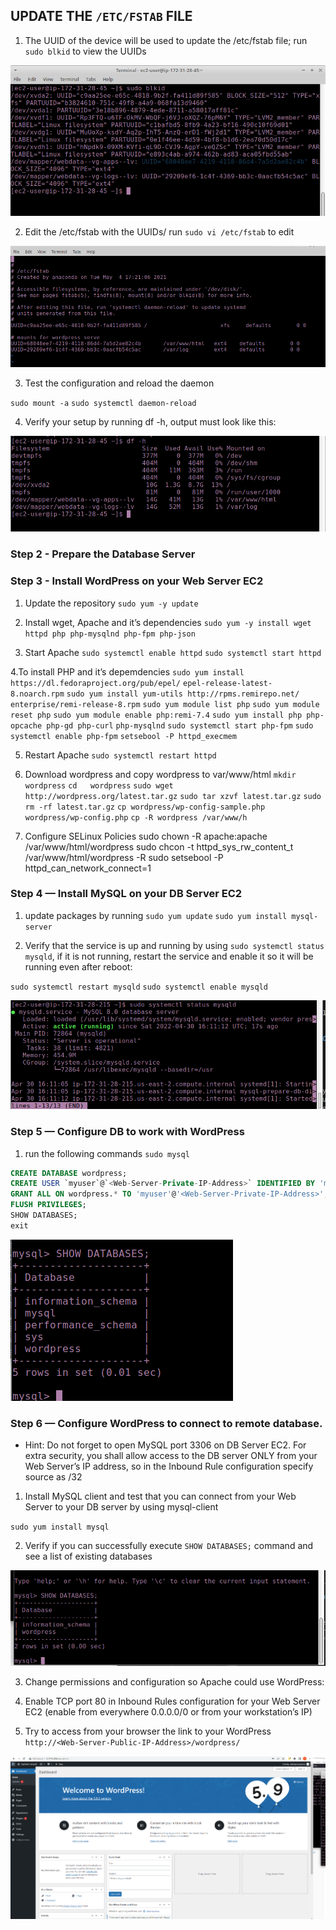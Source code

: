 ## UPDATE THE `/ETC/FSTAB` FILE

1. The UUID of the device will be used to update the /etc/fstab file;
run `sudo blkid` to view the UUIDs

![](images/view-uuid.png)

2. Edit the /etc/fstab with the UUIDs/ run `sudo vi /etc/fstab` to edit

![](images/edit-fstab.png)

3. Test the configuration and reload the daemon

`sudo mount -a`
`sudo systemctl daemon-reload`

4. Verify your setup by running df -h, output must look like this:

![](images/verify-mount.png)


### Step 2 - Prepare the Database Server

### Step 3 - Install WordPress on your Web Server EC2

1. Update the repository
`sudo yum -y update`

2. Install wget, Apache and it’s dependencies
`sudo yum -y install wget httpd php php-mysqlnd php-fpm php-json`

3. Start Apache
`sudo systemctl enable httpd`
`sudo systemctl start httpd`

4.To install PHP and it’s depemdencies
`sudo yum install https://dl.fedoraproject.org/pub/epel/`
`epel-release-latest-8.noarch.rpm`
`sudo yum install yum-utils http://rpms.remirepo.net/`
`enterprise/remi-release-8.rpm`
`sudo yum module list php`
`sudo yum module reset php`
`sudo yum module enable php:remi-7.4`
`sudo yum install php php-opcache php-gd php-curl` `php-mysqlnd`
`sudo systemctl start php-fpm`
`sudo systemctl enable php-fpm`
`setsebool -P httpd_execmem` 

5. Restart Apache
`sudo systemctl restart httpd`

6. Download wordpress and copy wordpress to var/www/html
`mkdir wordpress`
`cd   wordpress`
`sudo wget http://wordpress.org/latest.tar.gz`
`sudo tar xzvf latest.tar.gz`
`sudo rm -rf latest.tar.gz`
`cp wordpress/wp-config-sample.php wordpress/wp-config.php`
`cp -R wordpress /var/www/h`

7. Configure SELinux Policies
  sudo chown -R apache:apache /var/www/html/wordpress
  sudo chcon -t httpd_sys_rw_content_t /var/www/html/wordpress -R
  sudo setsebool -P httpd_can_network_connect=1


### Step 4 — Install MySQL on your DB Server EC2

1. update packages by running
`sudo yum update`
`sudo yum install mysql-server`

2. Verify that the service is up and running by using `sudo systemctl status mysqld`, if it is not running, restart the service and enable it so it will be running even after reboot:

`sudo systemctl restart mysqld`
`sudo systemctl enable mysqld`

![](images/active-mysqld.png)


### Step 5 — Configure DB to work with WordPress

1. run the following commands
`sudo mysql`

```sql
CREATE DATABASE wordpress;
CREATE USER `myuser`@`<Web-Server-Private-IP-Address>` IDENTIFIED BY 'mypass';
GRANT ALL ON wordpress.* TO 'myuser'@'<Web-Server-Private-IP-Address>';
FLUSH PRIVILEGES;
SHOW DATABASES;
exit
```
![](images/showdata-wordpressdb.png)

### Step 6 — Configure WordPress to connect to remote database.

- Hint: Do not forget to open MySQL port 3306 on DB Server EC2. For extra security, you shall allow access to the DB server ONLY from your Web Server’s IP address, so in the Inbound Rule configuration specify source as /32


1. Install MySQL client and test that you can connect from your Web Server to your DB server by using mysql-client

`sudo yum install mysql`

2. Verify if you can successfully execute `SHOW DATABASES;` command and see a list of existing databases

![](images/verify-connect.png)

3. Change permissions and configuration so Apache could use WordPress:

4. Enable TCP port 80 in Inbound Rules configuration for your Web Server EC2 (enable from everywhere 0.0.0.0/0 or from your workstation’s IP)

5. Try to access from your browser the link to your WordPress `http://<Web-Server-Public-IP-Address>/wordpress/`

![](images/darey-wordpress.PNG)